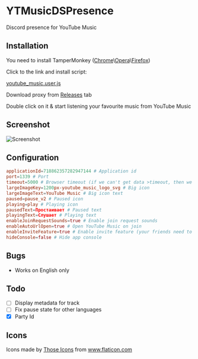 # YTMusicDSPresence

Discord presence for YouTube Music

## Installation

You need to install TamperMonkey ([Chrome](https://chrome.google.com/webstore/detail/tampermonkey/dhdgffkkebhmkfjojejmpbldmpobfkfo)\\[Opera](https://addons.opera.com/ru/extensions/details/tampermonkey-beta)\\[Firefox](https://addons.mozilla.org/ru/firefox/addon/tampermonkey/))

Click to the link and install script:

[youtube_music.user.js](https://github.com/Radolyn/YTMusicDSPresence/raw/master/youtube_music.user.js)

Download proxy from [Releases](https://github.com/Radolyn/YTMusicDSPresence/releases) tab

Double click on it & start listening your favourite music from YouTube Music

## Screenshot

![Screenshot](https://radolyn.com/shared/youtube_music.png)

## Configuration

```conf
applicationId=718862357282947144 # Application id
port=1339 # Port
timeout=5000 # Browser timeout (if we can't get data >timeout, then we're cleaning rich presence)
largeImageKey=1200px-youtube_music_logo_svg # Big icon
largeImageText=YouTube Music # Big icon text
paused=pause_v2 # Paused icon
playing=play # Playing icon
pausedText=Простаивает # Paused text
playingText=Слушает # Playing text
enableJoinRequestSounds=true # Enable join request sounds
enableAutoUrlOpen=true # Open YouTube Music on join
enableInviteFeature=true # Enable invite feature (your friends need to download this app too)
hideConsole=false # Hide app console
```

## Bugs

- Works on English only

## Todo
- [ ] Display metadata for track
- [ ] Fix pause state for other languages
- [x] Party Id

## Icons

Icons made by <a href="https://www.flaticon.com/authors/those-icons" title="Those Icons">Those Icons</a> from <a href="https://www.flaticon.com/" title="Flaticon">www.flaticon.com</a>
